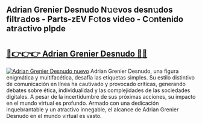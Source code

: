 ## Adrian Grenier Desnudo N𝚞𝚎vos desn𝚞dos filtr𝚊dos - Parts-zEV F𝚘tos vid𝚎o - C𝚘ntenido atr𝚊ctivo pIpde

# <h2><a href="http://mb8z9s.tromn.icu/?c=Adrian+Grenier+Desnudo">🔗👉👉👉 Adrian Grenier Desnudo 🔗🔗</a></h2>

[![Adrian Grenier Desnudo nuevo](https://i.imgur.com/pEAQMta.gif)](http://mb8z9s.tromn.icu/?c=Adrian+Grenier+Desnudo)
Adrian Grenier Desnudo, una figura enigmática y multifacética, desafía las etiquetas simples. Su estilo distintivo de comunicación en línea ha cautivado y provocado críticas, generando debates sobre ética, individualidad y las complejidades de las sociedades digitales. A pesar de la incertidumbre de sus próximas acciones, su impacto en el mundo virtual es profundo. Armado con una dedicación inquebrantable y un atractivo innegable, el alcance de Adrian Grenier Desnudo en el mundo virtual es vasto.
